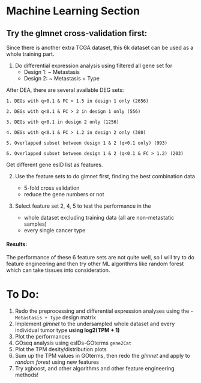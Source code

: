 # Machine Learning Section


## Try the glmnet cross-validation first:

Since there is another extra TCGA dataset, this 6k dataset can be used as a whole training part. 

1. Do differential expression analysis using filtered all gene set for
    - Design 1: ~ Metastasis
    - Design 2: ~ Metastasis + Type
    
  After DEA, there are several available DEG sets:
  
    1. DEGs with q<0.1 & FC > 1.5 in design 1 only (2656)

    2. DEGs with q<0.1 & FC > 2 in design 1 only (556)

    3. DEGs with q<0.1 in design 2 only (1256)

    4. DEGs with q<0.1 & FC > 1.2 in design 2 only (380)

    5. Overlapped subset between design 1 & 2 (q<0.1 only) (993)

    6. Overlapped subset between design 1 & 2 (q<0.1 & FC > 1.2) (203)

 Get different gene esID list as features.

2. Use the feature sets to do glmnet first, finding the best combination data
    - 5-fold cross validation
    - reduce the gene numbers or not

3. Select feature set 2, 4, 5 to test the performance in the 
    - whole dataset excluding training data (all are non-metastatic samples)
    - every single cancer type 
    

#### Results:

The performance of these 6 feature sets are not quite well, so I will try to do feature engineering and then try other ML algorithms like random forest which can take tissues into consideration.



# To Do:

1. Redo the preprocessing and differential expression analyses using the `~ Metastasis + Type` design matrix
2. Implement *glmnet* to the undersampled whole dataset and every individual tumor type **using log2(TPM + 1)**
3. Plot the performances
4. GOseq analysis using esIDs-GOterms `gene2Cat`
5. Plot the TPM desity/distribution plots
6. Sum up the TPM values in GOterms, then redo the *glmnet* and apply to *random forest* using new features
7. Try xgboost, and other algorithms and other feature engineering methods!




